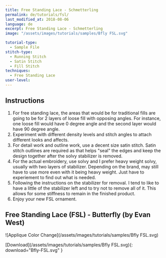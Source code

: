 ```yaml
---
title: Free Standing Lace - Schmetterling
permalink: de/tutorials/fsl/
last_modified_at: 2018-08-06
language: de
excerpt: Free Standing Lace - Schmetterling
image: "/assets/images/tutorials/samples/Bfly FSL.svg"

tutorial-type:
  - Sample File
stitch-type: 
  - Running Stitch
  - Satin Stitch
  - Fill Stitch
techniques:
  - Free Standing Lace
user-level:
---
```

## Instructions

1. For free standing lace, the areas that would be for traditional fills are going to be for 2 layers of loose fill with opposing angles.  For instance, one loose fill would have 0 degree angle and the second layer would have 90 degree angle.
2. Experiment with different density levels and stitch angles to attach different looks and affects.
3. For detail work and outline work, use a decent size satin stitch.  Satin stitch outlines are required as that helps "seal" the edges and keep the design together after the solvy stabilizer is removed.
4. For the actual embroidery, use solvy and I prefer heavy weight solvy, usually with two layers of stabilizer. Depending on the brand, may still have to use more even with it being heavy weight. Just have to experiement to find out what is needed.
5. Following the instructions on the stabilizer for removal.  I tend to like to have a little of the stabilizer left and to try not to remove all of it.  This allows for some stiffness to remain in the finished product.
6. Enjoy your new FSL ornament.

## Free Standing Lace (FSL) - Butterfly (by Evan West)

![Applique Color Change](/assets/images/tutorials/samples/Bfly FSL.svg)

[Download](/assets/images/tutorials/samples/Bfly FSL.svg){: download="Bfly-FSL.svg" }
